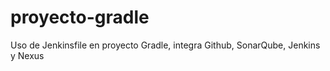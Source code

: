# proyecto-gradle
Uso de Jenkinsfile en proyecto Gradle, integra Github, SonarQube, Jenkins y Nexus
